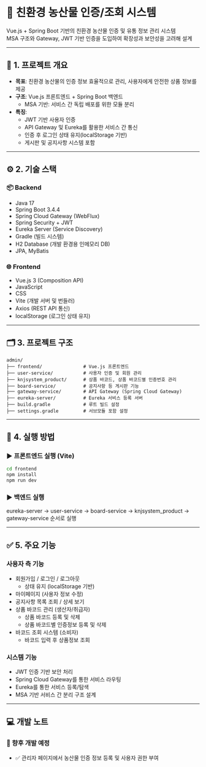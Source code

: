 # 🌱 친환경 농산물 인증/조회 시스템

Vue.js + Spring Boot 기반의 친환경 농산물 인증 및 유통 정보 관리 시스템  
MSA 구조와 Gateway, JWT 기반 인증을 도입하여 확장성과 보안성을 고려해 설계

---

## 📌 1. 프로젝트 개요

- **목표**: 친환경 농산물의 인증 정보 효율적으로 관리, 사용자에게 안전한 상품 정보를 제공
- **구조**: Vue.js 프론트엔드 + Spring Boot 백엔드   
  - MSA 기반: 서비스 간 독립 배포를 위한 모듈 분리
- **특징**:
  - JWT 기반 사용자 인증
  - API Gateway 및 Eureka를 활용한 서비스 간 통신
  - 인증 후 로그인 상태 유지(localStorage 기반)
  - 게시판 및 공지사항 시스템 포함

---

## ⚙️ 2. 기술 스택

### 📦 Backend
- Java 17
- Spring Boot 3.4.4
- Spring Cloud Gateway (WebFlux)
- Spring Security + JWT
- Eureka Server (Service Discovery)
- Gradle (빌드 시스템)
- H2 Database (개발 환경용 인메모리 DB)
- JPA, MyBatis

### 🌐 Frontend
- Vue.js 3 (Composition API)
- JavaScript
- CSS
- Vite (개발 서버 및 번들러)
- Axios (REST API 통신)
- localStorage (로그인 상태 유지)

---

## 🗂️ 3. 프로젝트 구조
```
admin/   
├── frontend/               # Vue.js 프론트엔드   
├── user-service/           # 사용자 인증 및 회원 관리   
├── knjsystem_product/      # 상품 바코드, 상품 바코드별 인증번호 관리   
├── board-service/          # 공지사항 등 게시판 기능   
├── gateway-service/        # API Gateway (Spring Cloud Gateway)   
├── eureka-server/          # Eureka 서비스 등록 서버   
├── build.gradle            # 루트 빌드 설정   
├── settings.gradle         # 서브모듈 포함 설정   
```

---

## 🚀 4. 실행 방법

### ▶️ 프론트엔드 실행 (Vite)

```bash
cd frontend
npm install
npm run dev
```

### ▶️ 백엔드 실행

eureka-server ->  user-service ->  board-service -> knjsystem_product -> gateway-service 순서로 실행

***

## ✅ 5. 주요 기능

### 사용자 측 기능
- 회원가입 / 로그인 / 로그아웃
  - 상태 유지 (localStorage 기반)
- 마이페이지 (사용자 정보 수정)
- 공지사항 목록 조회 / 상세 보기
- 상품 바코드 관리 (생산자/취급자)
  - 상품 바코드 등록 및 삭제
  - 상품 바코드별 인증정보 등록 및 삭제
- 바코드 조회 시스템 (소비자)
  - 바코드 입력 후 상품정보 조회

### 시스템 기능
- JWT 인증 기반 보안 처리
- Spring Cloud Gateway를 통한 서비스 라우팅
- Eureka를 통한 서비스 등록/탐색
- MSA 기반 서비스 간 분리 구조 설계

***

## 💻 개발 노트

### 📌 향후 개발 예정
- ✅ 관리자 페이지에서 농산물 인증 정보 등록 및 사용자 권한 부여
